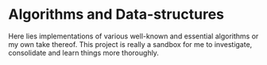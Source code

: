 Algorithms and Data-structures
==============================

Here lies implementations of various well-known and essential algorithms or my
own take thereof. This project is really a sandbox for me to investigate,
consolidate and learn things more thoroughly.
